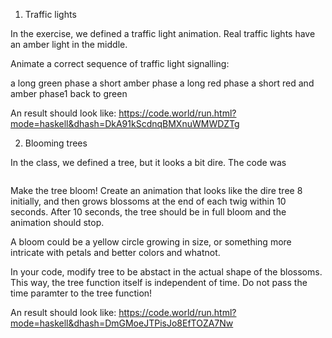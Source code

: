 1. Traffic lights

In the exercise, we defined a traffic light animation. Real traffic lights have an amber light in the middle.

Animate a correct sequence of traffic light signalling:

a long green phase
a short amber phase
a long red phase
a short red and amber phase1
back to green


An result should look like:
https://code.world/run.html?mode=haskell&dhash=DkA91kScdnqBMXnuWMWDZTg


2. Blooming trees

In the class, we defined a tree, but it looks a bit dire. The code was

```javascript

```



Make the tree bloom! Create an animation that looks like the dire tree 8 initially, and then grows blossoms at the end of each twig within 10 seconds. After 10 seconds, the tree should be in full bloom and the animation should stop.

A bloom could be a yellow circle growing in size, or something more intricate with petals and better colors and whatnot.

In your code, modify tree to be abstact in the actual shape of the blossoms. This way, the tree function itself is independent of time. Do not pass the time paramter to the tree function!


An result should look like:
https://code.world/run.html?mode=haskell&dhash=DmGMoeJTPisJo8EfTOZA7Nw